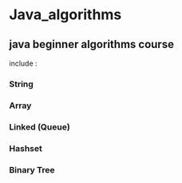 # Java_algorithms
## java beginner algorithms course
include :
### String
### Array
### Linked (Queue)
### Hashset
### Binary Tree
